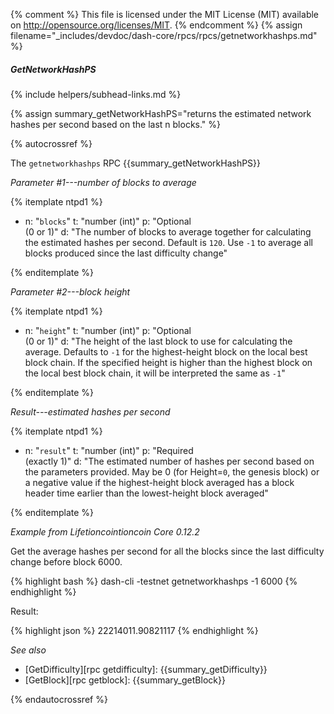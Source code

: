{% comment %}
This file is licensed under the MIT License (MIT) available on
http://opensource.org/licenses/MIT.
{% endcomment %}
{% assign filename="_includes/devdoc/dash-core/rpcs/rpcs/getnetworkhashps.md" %}

##### GetNetworkHashPS
{% include helpers/subhead-links.md %}

{% assign summary_getNetworkHashPS="returns the estimated network hashes per second based on the last n blocks." %}

{% autocrossref %}

The `getnetworkhashps` RPC {{summary_getNetworkHashPS}}

*Parameter #1---number of blocks to average*

{% itemplate ntpd1 %}
- n: "`blocks`"
  t: "number (int)"
  p: "Optional<br>(0 or 1)"
  d: "The number of blocks to average together for calculating the estimated hashes per second.  Default is `120`.  Use `-1` to average all blocks produced since the last difficulty change"

{% enditemplate %}

*Parameter #2---block height*

{% itemplate ntpd1 %}
- n: "`height`"
  t: "number (int)"
  p: "Optional<br>(0 or 1)"
  d: "The height of the last block to use for calculating the average.  Defaults to `-1` for the highest-height block on the local best block chain.  If the specified height is higher than the highest block on the local best block chain, it will be interpreted the same as `-1`"

{% enditemplate %}

*Result---estimated hashes per second*

{% itemplate ntpd1 %}
- n: "`result`"
  t: "number (int)"
  p: "Required<br>(exactly 1)"
  d: "The estimated number of hashes per second based on the parameters provided.  May be 0 (for Height=`0`, the genesis block) or a negative value if the highest-height block averaged has a block header time earlier than the lowest-height block averaged"

{% enditemplate %}

*Example from Lifetioncointioncoin Core 0.12.2*

Get the average hashes per second for all the blocks since the last
difficulty change before block 6000.

{% highlight bash %}
dash-cli -testnet getnetworkhashps -1 6000
{% endhighlight %}

Result:

{% highlight json %}
22214011.90821117
{% endhighlight %}

*See also*

* [GetDifficulty][rpc getdifficulty]: {{summary_getDifficulty}}
* [GetBlock][rpc getblock]: {{summary_getBlock}}

{% endautocrossref %}
